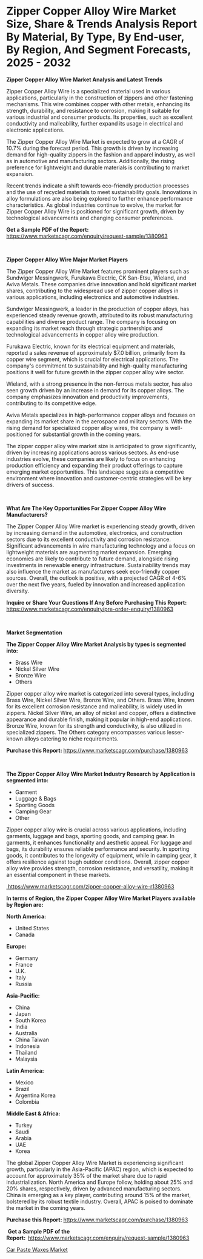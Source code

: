 <p><h1>Zipper Copper Alloy Wire Market Size, Share & Trends Analysis Report By Material, By Type, By End-user, By Region, And Segment Forecasts, 2025 - 2032</h1></p><p><strong>Zipper Copper Alloy Wire Market Analysis and Latest Trends</strong></p>
<p><p>Zipper Copper Alloy Wire is a specialized material used in various applications, particularly in the construction of zippers and other fastening mechanisms. This wire combines copper with other metals, enhancing its strength, durability, and resistance to corrosion, making it suitable for various industrial and consumer products. Its properties, such as excellent conductivity and malleability, further expand its usage in electrical and electronic applications.</p><p>The Zipper Copper Alloy Wire Market is expected to grow at a CAGR of 10.7% during the forecast period. This growth is driven by increasing demand for high-quality zippers in the fashion and apparel industry, as well as in automotive and manufacturing sectors. Additionally, the rising preference for lightweight and durable materials is contributing to market expansion. </p><p>Recent trends indicate a shift towards eco-friendly production processes and the use of recycled materials to meet sustainability goals. Innovations in alloy formulations are also being explored to further enhance performance characteristics. As global industries continue to evolve, the market for Zipper Copper Alloy Wire is positioned for significant growth, driven by technological advancements and changing consumer preferences.</p></p>
<p><strong>Get a Sample PDF of the Report:&nbsp;</strong> <a href="https://www.marketscagr.com/enquiry/request-sample/1380963?utm_campaign=1869&utm_medium=2&utm_source=Github&utm_content=ia&utm_term=01022025&utm_id=zipper-copper-alloy-wire">https://www.marketscagr.com/enquiry/request-sample/1380963</a></p>
<p>&nbsp;</p>
<p><strong>Zipper Copper Alloy Wire Major Market Players</strong></p>
<p><p>The Zipper Copper Alloy Wire Market features prominent players such as Sundwiger Messingwerk, Furukawa Electric, CK San-Etsu, Wieland, and Aviva Metals. These companies drive innovation and hold significant market shares, contributing to the widespread use of zipper copper alloys in various applications, including electronics and automotive industries.</p><p>Sundwiger Messingwerk, a leader in the production of copper alloys, has experienced steady revenue growth, attributed to its robust manufacturing capabilities and diverse product range. The company is focusing on expanding its market reach through strategic partnerships and technological advancements in copper alloy wire production.</p><p>Furukawa Electric, known for its electrical equipment and materials, reported a sales revenue of approximately $7.0 billion, primarily from its copper wire segment, which is crucial for electrical applications. The company's commitment to sustainability and high-quality manufacturing positions it well for future growth in the zipper copper alloy wire sector.</p><p>Wieland, with a strong presence in the non-ferrous metals sector, has also seen growth driven by an increase in demand for its copper alloys. The company emphasizes innovation and productivity improvements, contributing to its competitive edge.</p><p>Aviva Metals specializes in high-performance copper alloys and focuses on expanding its market share in the aerospace and military sectors. With the rising demand for specialized copper alloy wires, the company is well-positioned for substantial growth in the coming years.</p><p>The zipper copper alloy wire market size is anticipated to grow significantly, driven by increasing applications across various sectors. As end-use industries evolve, these companies are likely to focus on enhancing production efficiency and expanding their product offerings to capture emerging market opportunities. This landscape suggests a competitive environment where innovation and customer-centric strategies will be key drivers of success.</p></p>
<p>&nbsp;</p>
<p><strong>What Are The Key Opportunities For Zipper Copper Alloy Wire Manufacturers?</strong></p>
<p><p>The Zipper Copper Alloy Wire market is experiencing steady growth, driven by increasing demand in the automotive, electronics, and construction sectors due to its excellent conductivity and corrosion resistance. Significant advancements in wire manufacturing technology and a focus on lightweight materials are augmenting market expansion. Emerging economies are likely to contribute to future demand, alongside rising investments in renewable energy infrastructure. Sustainability trends may also influence the market as manufacturers seek eco-friendly copper sources. Overall, the outlook is positive, with a projected CAGR of 4-6% over the next five years, fueled by innovation and increased application diversity.</p></p>
<p><strong>Inquire or Share Your Questions If Any Before Purchasing This Report:</strong> <a href="https://www.marketscagr.com/enquiry/pre-order-enquiry/1380963?utm_campaign=1869&utm_medium=2&utm_source=Github&utm_content=ia&utm_term=01022025&utm_id=zipper-copper-alloy-wire">https://www.marketscagr.com/enquiry/pre-order-enquiry/1380963</a></p>
<p>&nbsp;</p>
<p><strong>Market Segmentation</strong></p>
<p><strong>The Zipper Copper Alloy Wire Market Analysis by types is segmented into:</strong></p>
<p><ul><li>Brass Wire</li><li>Nickel Silver Wire</li><li>Bronze Wire</li><li>Others</li></ul></p>
<p><p>Zipper copper alloy wire market is categorized into several types, including Brass Wire, Nickel Silver Wire, Bronze Wire, and Others. Brass Wire, known for its excellent corrosion resistance and malleability, is widely used in zippers. Nickel Silver Wire, an alloy of nickel and copper, offers a distinctive appearance and durable finish, making it popular in high-end applications. Bronze Wire, known for its strength and conductivity, is also utilized in specialized zippers. The Others category encompasses various lesser-known alloys catering to niche requirements.</p></p>
<p><strong>Purchase this Report:&nbsp;</strong><a href="https://www.marketscagr.com/purchase/1380963?utm_campaign=1869&utm_medium=2&utm_source=Github&utm_content=ia&utm_term=01022025&utm_id=zipper-copper-alloy-wire">https://www.marketscagr.com/purchase/1380963</a></p>
<p>&nbsp;</p>
<p><strong>The Zipper Copper Alloy Wire Market Industry Research by Application is segmented into:</strong></p>
<p><ul><li>Garment</li><li>Luggage & Bags</li><li>Sporting Goods</li><li>Camping Gear</li><li>Other</li></ul></p>
<p><p>Zipper copper alloy wire is crucial across various applications, including garments, luggage and bags, sporting goods, and camping gear. In garments, it enhances functionality and aesthetic appeal. For luggage and bags, its durability ensures reliable performance and security. In sporting goods, it contributes to the longevity of equipment, while in camping gear, it offers resilience against tough outdoor conditions. Overall, zipper copper alloy wire provides strength, corrosion resistance, and versatility, making it an essential component in these markets.</p></p>
<p><a href="https://www.marketscagr.com/zipper-copper-alloy-wire-r1380963?utm_campaign=1869&utm_medium=2&utm_source=Github&utm_content=ia&utm_term=01022025&utm_id=zipper-copper-alloy-wire">&nbsp;https://www.marketscagr.com/zipper-copper-alloy-wire-r1380963</a></p>
<p><strong>In terms of Region, the Zipper Copper Alloy Wire Market Players available by Region are:</strong></p>
<p>
    <p> <strong> North America: </strong>
        <ul>
            <li>United States</li>
            <li>Canada</li>
        </ul>
        </p> 
    <p> <strong> Europe: </strong>
        <ul>
            <li>Germany</li>
            <li>France</li>
            <li>U.K.</li>
            <li>Italy</li>
            <li>Russia</li>
        </ul>
        </p> 
    <p> <strong> Asia-Pacific: </strong>
        <ul>
            <li>China</li>
            <li>Japan</li>
            <li>South Korea</li>
            <li>India</li>
            <li>Australia</li>
            <li>China Taiwan</li>
            <li>Indonesia</li>
            <li>Thailand</li>
            <li>Malaysia</li>
        </ul>
        </p> 
    <p> <strong> Latin America: </strong>
        <ul>
            <li>Mexico</li>
            <li>Brazil</li>
            <li>Argentina Korea</li>
            <li>Colombia</li>
        </ul>
        </p> 
    <p> <strong> Middle East & Africa: </strong>
        <ul>
            <li>Turkey</li>
            <li>Saudi</li>
            <li>Arabia</li>
            <li>UAE</li>
            <li>Korea</li>
        </ul>
    </p>
    </p>
<p><p>The global Zipper Copper Alloy Wire Market is experiencing significant growth, particularly in the Asia-Pacific (APAC) region, which is expected to account for approximately 35% of the market share due to rapid industrialization. North America and Europe follow, holding about 25% and 20% shares, respectively, driven by advanced manufacturing sectors. China is emerging as a key player, contributing around 15% of the market, bolstered by its robust textile industry. Overall, APAC is poised to dominate the market in the coming years.</p></p>
<p><strong>Purchase this Report: </strong><a href="https://www.marketscagr.com/purchase/1380963?utm_campaign=1869&utm_medium=2&utm_source=Github&utm_content=ia&utm_term=01022025&utm_id=zipper-copper-alloy-wire">https://www.marketscagr.com/purchase/1380963</a></p>
<p>&nbsp;<strong>Get a Sample PDF of the Report:&nbsp;&nbsp;</strong><a href="https://www.marketscagr.com/enquiry/request-sample/1380963?utm_campaign=1869&utm_medium=2&utm_source=Github&utm_content=ia&utm_term=01022025&utm_id=zipper-copper-alloy-wire">https://www.marketscagr.com/enquiry/request-sample/1380963</a></p>
<p><strong></strong></p>
<p><p><a href="https://github.com/provorikovar/Market-Research-Report-List-7/blob/main/car-paste-waxes-market.md?utm_campaign=1869&utm_medium=2&utm_source=Github&utm_content=ia&utm_term=01022025&utm_id=zipper-copper-alloy-wire">Car Paste Waxes Market</a></p></p>